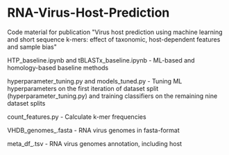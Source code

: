 # RNA-Virus-Host-Prediction
Code material for publication "Virus host prediction using machine learning and short sequence k-mers: effect of taxonomic, host-dependent features and sample bias"

HTP_baseline.ipynb and tBLASTx_baseline.ipynb - ML-based and homology-based baseline methods

hyperparameter_tuning.py and models_tuned.py - Tuning ML hyperparameters on the first iteration of dataset split (hyperparameter_tuning.py) and training classifiers on the remaining nine dataset splits

count_features.py - Calculate k-mer frequencies

VHDB_genomes_.fasta - RNA virus genomes in fasta-format

meta_df_.tsv - RNA virus genomes annotation, including host
